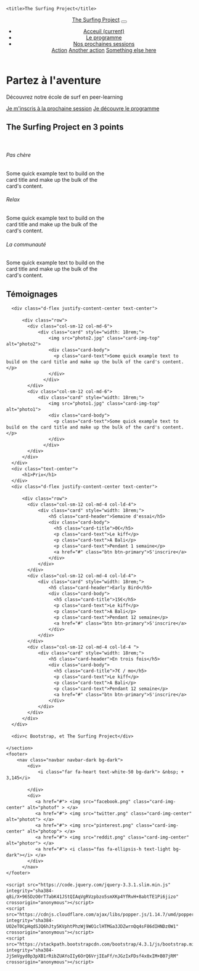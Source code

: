 <!doctype html>
<html lang="en">
  <head>
    <!-- Required meta tags -->
    <meta charset="utf-8">
    <meta name="viewport" content="width=device-width, initial-scale=1, shrink-to-fit=no">
    <script src="https://kit.fontawesome.com/55228f93a3.js" crossorigin="anonymous"></script>
    <!-- Bootstrap CSS -->
    <link rel="stylesheet" href="https://stackpath.bootstrapcdn.com/bootstrap/4.3.1/css/bootstrap.min.css" integrity="sha384-ggOyR0iXCbMQv3Xipma34MD+dH/1fQ784/j6cY/iJTQUOhcWr7x9JvoRxT2MZw1T" crossorigin="anonymous">
    <link rel="stylesheet" href="style.css" />
    <link rel="icon" href="surf.ico" type="image/x-icon">

    <title>The Surfing Project</title>
  </head>
  <body >
    <header>
        <nav class="navbar navbar-expand-sm navbar-dark bg-dark">
            <a class="navbar-brand" href="#">The Surfing Project</a>
            <button class="navbar-toggler" type="button" data-toggle="collapse" data-target="#navbarNav" aria-controls="navbarNav" aria-expanded="false" aria-label="Toggle navigation">
                <span class="navbar-toggler-icon"></span>
            </button>
            <div class="collapse navbar-collapse" id="navbarNav">
                <ul class="navbar-nav">
                  <li class="nav-item active">
                    <a class="nav-link" href="#">Acceuil <span class="sr-only">(current)</span></a>
                  </li>
                  <li class="nav-item">
                    <a class="nav-link" href="#">Le programme</a>
                  </li>
                  <li class="nav-item dropdown">
                      <a class="nav-link dropdown-toggle" href="#" id="navbarDropdownMenuLink" role="button" data-toggle="dropdown" aria-haspopup="true" aria-expanded="false">
                        Nos prochaines sessions
                      </a>
                      <div class="dropdown-menu" aria-labelledby="navbarDropdownMenuLink">
                        <a class="dropdown-item" href="#">Action</a>
                        <a class="dropdown-item" href="#">Another action</a>
                        <a class="dropdown-item" href="#">Something else here</a>
                      </div>
                  </li>
                </ul>
            </div>
        </nav>
    </header>
    <div class="jumbotron text-center"  >
        <h1 class="display-4 text-white">Partez à l'aventure</h1>
        <p class="lead text-white">Découvrez notre école de surf en peer-learning</p>
        <a class="btn btn-primary btn-lg" href="#" role="button">Je m'inscris à la prochaine session</a>
        <a class="btn btn-secondary btn-lg" href="#" role="button">Je découvre le programme</a>
    </div>
    <section class="container">
        <div class="text-center" >
            <h1>The Surfing Project en 3 points</h1>
        </div>
      <div class="d-flex justify-content-center text-center">
        <div class="row">
          <div class="col-sm-12 col-md-4">
              <div class="card border-0" style="width: 18rem;">
                  <div class="card-body">
                    <i class="fas fa-money-bill-wave-alt fa-5x"></i><br>
                    <h6 class="card-title mb-2 text-muted">Pas chère</h6>
                    <p class="card-text">Some quick example text to build on the card title and make up the bulk of the card's content.
                    </p>
                  </div>
              </div>
          </div>
          <div class="col-sm-12 col-md-4">
              <div class="card border-0" style="width: 18rem;">
                  <div class="card-body">
                      <i class="fas fa-couch fa-5x"></i>
                    <h6 class="card-subtitle mb-2 text-muted">Relax</h6>
                    <p class="card-text">Some quick example text to build on the card title and make up the bulk of the card's content.
                    </p>
                  </div>
              </div>
          </div>
          <div class="col-sm-12 col-md-4">
              <div class="card border-0" style="width: 18rem;">
                  <div class="card-body">
                    <i class="fas fa-users fa-5x"></i>
                    <h6 class="card-subtitle mb-2 text-muted">La communauté</h6>
                    <p class="card-text">Some quick example text to build on the card title and make up the bulk of the card's content.
                    </p>
                  </div>
              </div>
          </div>
        </div>
      </div>
      <div class="text-center">
          <h1>Témoignages</h1>
        </div>

      <div class="d-flex justify-content-center text-center">
          
          <div class="row">
            <div class="col-sm-12 col-md-6">
                <div class="card" style="width: 18rem;">
                    <img src="photo2.jpg" class="card-img-top" alt="photo2">
                    <div class="card-body">
                      <p class="card-text">Some quick example text to build on the card title and make up the bulk of the card's content.</p>
                    </div>
                  </div>
            </div>
            <div class="col-sm-12 col-md-6">
                <div class="card" style="width: 18rem;">
                    <img src="photo1.jpg" class="card-img-top" alt="photo1">
                    <div class="card-body">
                      <p class="card-text">Some quick example text to build on the card title and make up the bulk of the card's content.</p>
                    </div>
                  </div>
            </div>
          </div>
      </div>
      <div class="text-center">
          <h1>Prix</h1>
      </div>
      <div class="d-flex justify-content-center text-center">
          
          <div class="row">
            <div class="col-sm-12 col-md-4 col-ld-4">
                <div class="card" style="width: 18rem;">
                    <h5 class="card-header">Semaine d'essai</h5>
                    <div class="card-body">
                      <h5 class="card-title">0€</h5>
                      <p class="card-text">Le kiff</p>
                      <p class="card-text">A Bali</p>
                      <p class="card-text">Pendant 1 semaine</p>
                      <a href="#" class="btn btn-primary">S'inscrire</a>
                    </div>
                </div>
            </div>
            <div class="col-sm-12 col-md-4 col-ld-4">
                <div class="card" style="width: 18rem;">
                    <h5 class="card-header">Early Bird</h5>
                    <div class="card-body">
                      <h5 class="card-title">15€</h5>
                      <p class="card-text">Le kiff</p>
                      <p class="card-text">A Bali</p>
                      <p class="card-text">Pendant 12 semaine</p>
                      <a href="#" class="btn btn-primary">S'inscrire</a>
                    </div>
                </div>
            </div>
            <div class="col-sm-12 col-md-4 col-ld-4 "> 
                <div class="card" style="width: 18rem;">
                    <h5 class="card-header">En trois fois</h5>
                    <div class="card-body">
                      <h5 class="card-title">7€ / mo</h5>
                      <p class="card-text">Le kiff</p>
                      <p class="card-text">A Bali</p>
                      <p class="card-text">Pendant 12 semaine</p>
                      <a href="#" class="btn btn-primary">S'inscrire</a>
                    </div>
                </div>
            </div>
          </div>
      </div>

      <div>c Bootstrap, et The Surfing Project</div>

    </section>
    <footer>
        <nav class="navbar navbar-dark bg-dark">
            <div>
                <i class="far fa-heart text-white-50 bg-dark"> &nbsp; + 3,145</i>
               
            </div>
            <div>
               <a href="#"> <img src="facebook.png" class="card-img-center" alt="photof" > </a>
               <a href="#"> <img src="twitter.png" class="card-img-center" alt="photot"> </a>
               <a href="#"> <img src="pinterest.png" class="card-img-center" alt="photop"> </a>
               <a href="#"> <img src="reddit.png" class="card-img-center" alt="photor"> </a>
               <a href="#"> <i class="fas fa-ellipsis-h text-light bg-dark"></i> </a>
            </div>
          </nav>
    </footer>

    <script src="https://code.jquery.com/jquery-3.3.1.slim.min.js" integrity="sha384-q8i/X+965DzO0rT7abK41JStQIAqVgRVzpbzo5smXKp4YfRvH+8abtTE1Pi6jizo" crossorigin="anonymous"></script>
    <script src="https://cdnjs.cloudflare.com/ajax/libs/popper.js/1.14.7/umd/popper.min.js" integrity="sha384-UO2eT0CpHqdSJQ6hJty5KVphtPhzWj9WO1clHTMGa3JDZwrnQq4sF86dIHNDz0W1" crossorigin="anonymous"></script>
    <script src="https://stackpath.bootstrapcdn.com/bootstrap/4.3.1/js/bootstrap.min.js" integrity="sha384-JjSmVgyd0p3pXB1rRibZUAYoIIy6OrQ6VrjIEaFf/nJGzIxFDsf4x0xIM+B07jRM" crossorigin="anonymous"></script>
  </body>
</html>
